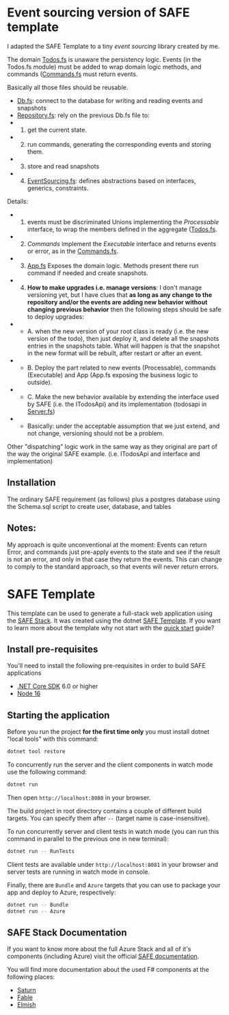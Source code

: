 # Event sourcing version of SAFE template

I adapted the SAFE Template to a tiny _event sourcing_ library created by me.

The domain [Todos.fs](./src/Shared/Todos.fs) is unaware the persistency logic.
Events (in the Todos.fs module) must be added to wrap domain logic methods, and commands ([Commands.fs](./src/Shared/Commands.fs) must return events.

Basically all those files should be reusable.
* [Db.fs](./src/Server/Db.fs): connect to the database for writing and reading events and snapshots
* [Repository.fs](./src/Server/Repository.fs): rely on the previous Db.fs file to:
* 1) get the current state.
* 2) run commands, generating the corresponding events and storing them.
* 3) store and read snapshots
* 4) [EventSourcing.fs](./src/Shared/EventSourcing.fs): defines abstractions based on interfaces, generics, constraints.

Details:
* 1.  events must be discriminated Unions implementing the _Processable_ interface, to wrap the members defined in the aggregate ([Todos.fs](./src/Shared/Todos.fs).
* 2.  _Commands_ implement the _Executable_ interface and returns events or error, as in the [Commands.fs](./src/Shared/Commands.fs).
* 3.  [App.fs](./src/Server/App.fs) Exposes the domain logic. Methods present there run command if needed and create snapshots.
* 4. __How to make upgrades i.e. manage versions__: I don't manage versioning yet, but I have clues that __as long as any change to the repository and/or the events are adding new behavior without changing previous behavior__ then the following steps should be safe to deploy upgrades:
* * A. when the new version of your root class is ready (i.e. the new version of the todo), then just deploy it, and delete all the snapshots entries in the snapshots table. What will happen is that the snapshot in the new format will be rebuilt, after restart or after an event.
* * B. Deploy the part related to new events (Processable), commands (Executable) and App (App.fs exposing the business logic to outside).
* * C. Make the new behavior available by extending the interface used by SAFE (i.e. the ITodosApi) and its implementation (todosapi in [Server.fs](./src/Server/Server.fs))
* * Basically: under the acceptable assumption that we just extend, and not change, versioning should not be a problem.


Other "dispatching" logic work in the same way as they original are part of the way the original SAFE example. (i.e. ITodosApi and  interface and implementation)

## Installation
The ordinary SAFE requirement (as follows) plus a postgres database using the Schema.sql script to create user, database, and tables

## Notes:
My approach is quite unconventional at the moment: Events can return Error, and commands just pre-apply events to the state and see if the result is not an error, and only in that case they return the events. This can change to comply to the standard approach, so that events will never return errors.

# SAFE Template


This template can be used to generate a full-stack web application using the [SAFE Stack](https://safe-stack.github.io/). It was created using the dotnet [SAFE Template](https://safe-stack.github.io/docs/template-overview/). If you want to learn more about the template why not start with the [quick start](https://safe-stack.github.io/docs/quickstart/) guide?

## Install pre-requisites

You'll need to install the following pre-requisites in order to build SAFE applications

* [.NET Core SDK](https://www.microsoft.com/net/download) 6.0 or higher
* [Node 16](https://nodejs.org/en/download/)

## Starting the application

Before you run the project **for the first time only** you must install dotnet "local tools" with this command:

```bash
dotnet tool restore
```

To concurrently run the server and the client components in watch mode use the following command:

```bash
dotnet run
```

Then open `http://localhost:8080` in your browser.

The build project in root directory contains a couple of different build targets. You can specify them after `--` (target name is case-insensitive).

To run concurrently server and client tests in watch mode (you can run this command in parallel to the previous one in new terminal):

```bash
dotnet run -- RunTests
```

Client tests are available under `http://localhost:8081` in your browser and server tests are running in watch mode in console.

Finally, there are `Bundle` and `Azure` targets that you can use to package your app and deploy to Azure, respectively:

```bash
dotnet run -- Bundle
dotnet run -- Azure
```

## SAFE Stack Documentation

If you want to know more about the full Azure Stack and all of it's components (including Azure) visit the official [SAFE documentation](https://safe-stack.github.io/docs/).

You will find more documentation about the used F# components at the following places:

* [Saturn](https://saturnframework.org/)
* [Fable](https://fable.io/docs/)
* [Elmish](https://elmish.github.io/elmish/)
